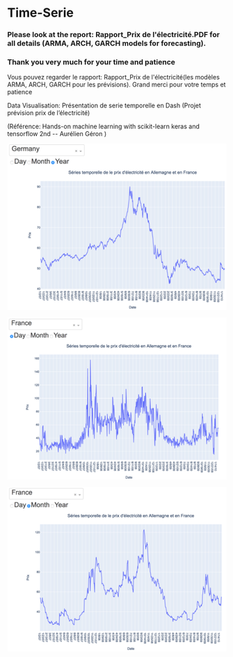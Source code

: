 # Time-Serie

### Please look at the report: Rapport_Prix de l'électricité.PDF for all details (ARMA, ARCH, GARCH models for forecasting). 

### Thank you very much for your time and patience


Vous pouvez regarder le rapport: Rapport_Prix de l'électricité(les modèles ARMA, ARCH, GARCH pour les prévisions). Grand merci pour votre temps et patience


Data Visualisation: Présentation de serie temporelle  en Dash (Projet prévision prix de l’électricité)

(Référence: Hands-on machine learning with scikit-learn keras and tensorflow 2nd -- Aurélien Géron )

![image](https://github.com/JIMMY-XU1/Time-Serie/blob/main/photo/%E5%B1%8F%E5%B9%95%E5%BF%AB%E7%85%A7%202020-12-04%20%E4%B8%8B%E5%8D%885.53.21.png)

![image](https://github.com/JIMMY-XU1/Time-Serie/blob/main/photo/%E5%B1%8F%E5%B9%95%E5%BF%AB%E7%85%A7%202020-12-04%20%E4%B8%8B%E5%8D%885.52.30.png)


![image](https://github.com/JIMMY-XU1/Time-Serie/blob/main/photo/%E5%B1%8F%E5%B9%95%E5%BF%AB%E7%85%A7%202020-12-04%20%E4%B8%8B%E5%8D%885.52.50.png)



